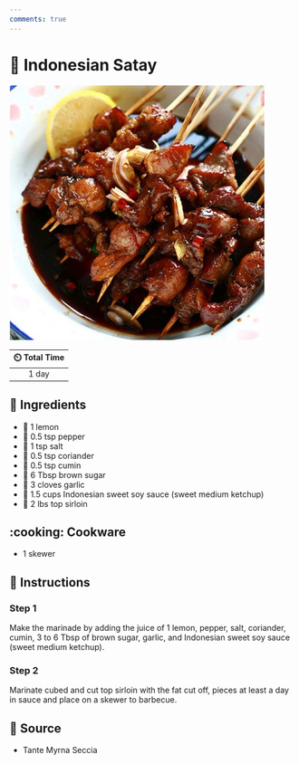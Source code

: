 ```yaml
---
comments: true
---
```

# :meat_on_bone: Indonesian Satay

![Indonesian Satay](../assets/images/indonesian-satay.jpg)

| :timer_clock: Total Time |
|:-----------------------: |
| 1 day |

## :salt: Ingredients

- :lemon: 1 lemon
- :salt: 0.5 tsp pepper
- :salt: 1 tsp salt
- :herb: 0.5 tsp coriander
- :herb: 0.5 tsp cumin
- :maple_leaf: 6 Tbsp brown sugar
- :garlic: 3 cloves garlic
- :takeout_box: 1.5 cups Indonesian sweet soy sauce (sweet medium ketchup)
- :cut_of_meat: 2 lbs top sirloin

## :cooking: Cookware

- 1 skewer

## :pencil: Instructions

### Step 1

Make the marinade by adding the juice of 1 lemon, pepper, salt, coriander, cumin, 3 to 6 Tbsp of brown sugar, garlic,
and Indonesian sweet soy sauce (sweet medium ketchup).

### Step 2

Marinate cubed and cut top sirloin with the fat cut off, pieces at least a day in sauce and place on a skewer to
barbecue.

## :link: Source

- Tante Myrna Seccia
